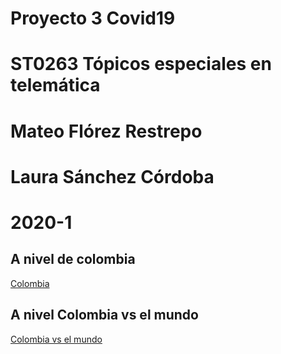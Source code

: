 # Proyecto 3 Covid19
# ST0263 Tópicos especiales en telemática

# Mateo Flórez Restrepo
# Laura Sánchez Córdoba

# 2020-1


## A nivel de colombia

[Colombia](Colombia)

     
## A nivel Colombia vs el mundo

[Colombia vs el mundo](Colombia%20vs%20el%20mundo)


